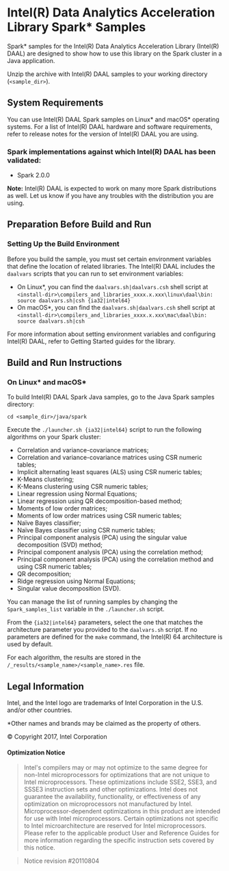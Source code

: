 # Intel(R) Data Analytics Acceleration Library Spark\* Samples

Spark\* samples for the Intel(R) Data Analytics Acceleration Library (Intel(R) DAAL) are designed to show how to use this library on the Spark cluster in a Java application.

Unzip the archive with Intel(R) DAAL samples to your working directory (`<sample_dir>`).

## System Requirements
You can use Intel(R) DAAL Spark samples on Linux\* and macOS\* operating systems. For a list of Intel(R) DAAL hardware and software requirements, refer to release notes for the version of Intel(R) DAAL you are using.

### Spark implementations against which Intel(R) DAAL has been validated:
- Spark 2.0.0

**Note:** Intel(R) DAAL is expected to work on many more Spark distributions as well. Let us know if you have any troubles with the distribution you are using.

## Preparation Before Build and Run
### Setting Up the Build Environment 
Before you build the sample, you must set certain environment variables that define the location of related libraries. The Intel(R) DAAL includes the `daalvars` scripts that you can run to set environment variables:

- On Linux\*, you can find the `daalvars.sh|daalvars.csh` shell script at `<install-dir>\compilers_and_libraries_xxxx.x.xxx\linux\daal\bin:
source daalvars.sh|csh {ia32|intel64}`
- On macOS\*, you can find the `daalvars.sh|daalvars.csh` shell script at `<install-dir>\compilers_and_libraries_xxxx.x.xxx\mac\daal\bin:
source daalvars.sh|csh`

For more information about setting environment variables and configuring Intel(R) DAAL, refer to Getting Started guides for the library.

## Build and Run Instructions
### On Linux\* and macOS\*
To build Intel(R) DAAL Spark Java samples, go to the Java Spark samples directory:

```
cd <sample_dir>/java/spark
```

Execute the `./launcher.sh {ia32|intel64}` script to run the following algorithms on your Spark cluster:

- Correlation and variance-covariance matrices;
- Correlation and variance-covariance matrices using CSR numeric tables;
- Implicit alternating least squares (ALS) using CSR numeric tables;
- K-Means clustering;
- K-Means clustering using CSR numeric tables;
- Linear regression using Normal Equations;
- Linear regression using QR decomposition-based method;
- Moments of low order matrices;
- Moments of low order matrices using CSR numeric tables;
- Naïve Bayes classifier;
- Naïve Bayes classifier using CSR numeric tables;
- Principal component analysis (PCA) using the singular value decomposition (SVD) method;
- Principal component analysis (PCA) using the correlation method;
- Principal component analysis (PCA) using the correlation method and using CSR numeric tables;
- QR decomposition;
- Ridge regression using Normal Equations;
- Singular value decomposition (SVD).

You can manage the list of running samples by changing the `Spark_samples_list` variable in the `./launcher.sh` script.

From the `{ia32|intel64}` parameters, select the one that matches the architecture parameter you provided to the `daalvars.sh` script. If no parameters are defined for the `make` command, the Intel(R) 64 architecture is used by default.

For each algorithm, the results are stored in the `/_results/<sample_name>/<sample_name>.res` file.

## Legal Information
Intel, and the Intel logo are trademarks of Intel Corporation in the U.S. and/or other countries.

\*Other names and brands may be claimed as the property of others.

&copy; Copyright 2017, Intel Corporation

#### Optimization Notice

>Intel's compilers may or may not optimize to the same degree for non-Intel microprocessors for optimizations that are not unique to Intel microprocessors. These optimizations include SSE2, SSE3, and SSSE3 instruction sets and other optimizations. Intel does not guarantee the availability, functionality, or effectiveness of any optimization on microprocessors not manufactured by Intel. Microprocessor-dependent optimizations in this product are intended for use with Intel microprocessors. Certain optimizations not specific to Intel microarchitecture are reserved for Intel microprocessors. Please refer to the applicable product User and Reference Guides for more information regarding the specific instruction sets covered by this notice.

>Notice revision \#20110804
